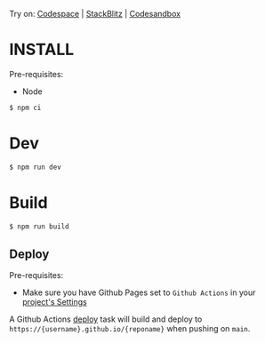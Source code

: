Try on: [Codespace](https://github.com/codespaces/new?template_repository=abernier%2Fpoc-facecap) | [StackBlitz](https://stackblitz.com/github/abernier/poc-facecap) | [Codesandbox](https://codesandbox.io/s/github/abernier/poc-facecap)

# INSTALL

Pre-requisites:

- Node

```sh
$ npm ci
```

# Dev

```sh
$ npm run dev
```

# Build

```sh
$ npm run build
```

## Deploy

Pre-requisites:

- Make sure you have Github Pages set to `Github Actions` in your [project's Settings](/../../settings/pages)

A Github Actions [deploy](.github/workflows/deploy.yml) task will build and deploy to `https://{username}.github.io/{reponame}` when pushing on `main`.
